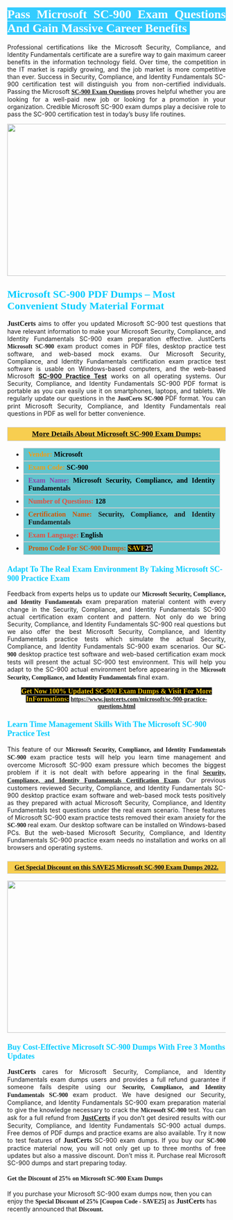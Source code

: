 <h1 style="text-align: justify;"><span style="color:#ffffff;"><span style="font-family:Georgia,serif;"><strong><span style="background-color:#33ccff;">Pass Microsoft SC-900 Exam Questions And Gain Massive Career Benefits </span></strong></span></span></h1>

<p style="text-align: justify;">Professional certifications like the Microsoft Security, Compliance, and Identity Fundamentals certificate are a surefire way to gain maximum career benefits in the information technology field. Over time, the competition in the IT market is rapidly growing, and the job market is more competitive than ever. Success in Security, Compliance, and Identity Fundamentals SC-900 certification test will distinguish you from non-certified individuals. Passing the Microsoft <span style="font-family:Georgia,serif;"><a href="https://www.justcerts.com/microsoft/sc-900-practice-questions.html"><strong>SC-900 Exam Questions</strong></a></span> proves helpful whether you are looking for a well-paid new job or looking for a promotion in your organization. Credible Microsoft SC-900 exam dumps play a decisive role to pass the SC-900 certification test in today’s busy life routines.</p>

<p style="text-align: center;"><a href="https://www.justcerts.com/microsoft/sc-900-practice-questions.html"><img alt="" src="https://i.imgur.com/sRlK3Fm.jpg" style="width: 730px; height: 350px;" /></a></p>

<h2 style="margin-right:0in; margin-left:0in"><span style="color:#00ccff;"><span style="font-family:Georgia,serif;"><strong><span style="font-size:18pt">Microsoft SC-900 PDF Dumps – Most Convenient Study Material Format</span></strong></span></span></h2>

<p style="text-align: justify;"><span style="font-size:16px;"><span style="font-family:Georgia,serif;"><strong>JustCerts</strong></span></span> aims to offer you updated Microsoft SC-900 test questions that have relevant information to make your Microsoft Security, Compliance, and Identity Fundamentals SC-900 exam preparation effective. JustCerts <span style="font-family:Georgia,serif;"><strong>Microsoft SC-900</strong></span> exam product comes in PDF files, desktop practice test software, and web-based mock exams. Our Microsoft Security, Compliance, and Identity Fundamentals certification exam practice test software is usable on Windows-based computers, and the web-based Microsoft <a href="https://www.justcerts.com/microsoft/sc-900-practice-questions.html"><strong>SC-900 Practice Test</strong></a> works on all operating systems. Our Security, Compliance, and Identity Fundamentals SC-900 PDF format is portable as you can easily use it on smartphones, laptops, and tablets. We regularly update our questions in the <span style="font-family:Georgia,serif;"><strong>JustCerts SC-900 </strong></span> PDF format. You can print Microsoft Security, Compliance, and Identity Fundamentals real questions in PDF as well for better convenience.</p>

<h3 style="background: #f7ce50; border: 1px solid rgb(204, 204, 204); padding: 5px 10px; text-align: center;"><span style="font-family:Georgia,serif;"><u><u><span style="color:#000000;"><span style="font-size:11pt"><span style="line-height:normal"><b><span style="font-size:13.0pt"><span cambria="">More Details About Microsoft SC-900 Exam Dumps:</span></span></b></span></span></span></u></u></span></h3>

<ul>
	<li style="margin:0cm 10pt">
	<div style="background:#61c4cd; border: 1px solid rgb(204, 204, 204); padding: 5px 10px; text-align: justify;"><span style="font-family:Georgia,serif;"><span style="font-size:11pt"><span style="line-height:normal"><b><span style="font-size:12.0pt"><span new="" roman="" times=""><span style="color:#f39c12;">Vendor:</span> <span style="color:#000000;">Microsoft</span></span></span></b></span></span></span></div>
	</li>
	<li style="margin:0cm 10pt">
	<div style="background: #61c4cd; border: 1px solid rgb(204, 204, 204); padding: 5px 10px; text-align: justify;"><span style="font-family:Georgia,serif;"><span style="font-size:11pt"><span style="line-height:normal"><b><span style="font-size:12.0pt"><span new="" roman="" times=""><span style="color:#f39c12;">Exam Code:</span> <span style="color:#000000;">SC-900</span></span></span></b></span></span></span></div>
	</li>
	<li style="margin:0cm 10pt">
	<div style="background: #61c4cd; border: 1px solid rgb(204, 204, 204); padding: 5px 10px; text-align: justify;"><span style="font-family:Georgia,serif;"><span style="font-size:11pt"><span style="line-height:normal"><b><span style="font-size:12.0pt"><span new="" roman="" times=""><span style="color:#8e44ad;">Exam Name:</span> <span style="color:#000000;">Microsoft Security, Compliance, and Identity Fundamentals</span></span></span></b></span></span></span></div>
	</li>
	<li style="margin:0cm 10pt">
	<div style="background: #61c4cd; border: 1px solid rgb(204, 204, 204); padding: 5px 10px;"><span style="font-family:Georgia,serif;"><span style="font-size:11pt"><span style="line-height:normal"><b><span style="font-size:12.0pt"><span new="" roman="" times=""><span style="color:#e74c3c;">Number of Questions:</span><span style="color:#000000;"><span style="color:#f1c40f;"> </span>128</span></span></span></b></span></span></span></div>
	</li>
	<li style="margin:0cm 10pt">
	<div style="background: #61c4cd; border: 1px solid rgb(204, 204, 204); padding: 5px 10px; text-align: justify;"><span style="font-family:Georgia,serif;"><span style="font-size:11pt"><span style="line-height:normal"><b><span style="font-size:12.0pt"><span new="" roman="" times=""><span style="color:#d35400;">Certification Name:</span> Security, Compliance, and Identity Fundamentals</span></span></b></span></span></span></div>
	</li>
	<li style="margin:0cm 10pt">
	<div style="background: #61c4cd; border: 1px solid rgb(204, 204, 204); padding: 5px 10px; text-align: justify;"><span style="font-family:Georgia,serif;"><span style="font-size:11pt"><span style="line-height:normal"><b><span style="font-size:12.0pt"><span new="" roman="" times=""><span style="color:#e74c3c;">Exam Language:</span> <span style="color:#000000;">English</span></span></span></b></span></span></span></div>
	</li>
	<li style="margin:0cm 10pt">
	<div style="background: #61c4cd; border: 1px solid rgb(204, 204, 204); padding: 5px 10px;"><span style="font-family:Georgia,serif;"><span style="font-size:11pt"><span style="line-height:normal"><b><span style="font-size:12.0pt"><span new="" roman="" times=""><span style="color:#d35400;">Promo Code For SC-900 Dumps:</span><span style="color:#f1c40f;"> <span style="background-color:#000000;">SAVE</span></span><span style="color:#ffffff;"><span style="background-color:#000000;">25</span></span></span></span></b></span></span></span></div>
	</li>
</ul>

<h3 style="margin-right:0in; margin-left:0in"><span style="color:#00ccff;"><span style="font-family:Georgia,serif;"><strong><span style="font-size:13.5pt">Adapt To The Real Exam Environment By Taking Microsoft SC-900 Practice Exam</span></strong></span></span></h3>

<p style="text-align: justify;">Feedback from experts helps us to update our <span style="font-family:Georgia,serif;"><strong>Microsoft Security, Compliance, and Identity Fundamentals</strong></span> exam preparation material content with every change in the Security, Compliance, and Identity Fundamentals SC-900 actual certification exam content and pattern. Not only do we bring Security, Compliance, and Identity Fundamentals SC-900 real questions but we also offer the best Microsoft Security, Compliance, and Identity Fundamentals practice tests which simulate the actual Security, Compliance, and Identity Fundamentals SC-900 exam scenarios. Our <span style="font-family:Georgia,serif;"><strong> SC-900</strong></span> desktop practice test software and web-based certification exam mock tests will present the actual SC-900 test environment. This will help you adapt to the SC-900 actual environment before appearing in the <span style="font-family:Georgia,serif;"><strong>Microsoft Security, Compliance, and Identity Fundamentals</strong></span> final exam.</p>

<p style="text-align: center;"><span style="font-family:Georgia,serif;"><strong><span style="font-size:16px;"><span style="color:#f1c40f;"><span style="background-color:#000000;">Get Now 100% Updated SC-900 Exam Dumps & Visit For More InFormations:</span></span></span> <a href="https://www.justcerts.com/microsoft/sc-900-practice-questions.html">https://www.justcerts.com/microsoft/sc-900-practice-questions.html</a></strong></span></p>

<h3 style="margin-right:0in; margin-left:0in"><span style="color:#00ccff;"><span style="font-family:Georgia,serif;"><strong><span style="font-size:13.5pt">Learn Time Management Skills With The Microsoft SC-900 Practice Test</span></strong></span></span></h3>

<p style="text-align: justify;">This feature of our <span style="font-family:Georgia,serif;"><strong>Microsoft Security, Compliance, and Identity Fundamentals SC-900</strong></span> exam practice tests will help you learn time management and overcome Microsoft SC-900 exam pressure which becomes the biggest problem if it is not dealt with before appearing in the final <span style="font-family:Georgia,serif;"><a href="https://www.justcerts.com/microsoft/security-compliance-and-identity-fundamentals-certification-exams.html"><strong>Security, Compliance, and Identity Fundamentals Certification Exam</strong></a></span>. Our previous customers reviewed Security, Compliance, and Identity Fundamentals SC-900 desktop practice exam software and web-based mock tests positively as they prepared with actual Microsoft Security, Compliance, and Identity Fundamentals test questions under the real exam scenario. These features of Microsoft SC-900 exam practice tests removed their exam anxiety for the <span style="font-family:Georgia,serif;"><strong>SC-900 </strong></span> real exam. Our desktop software can be installed on Windows-based PCs. But the web-based Microsoft Security, Compliance, and Identity Fundamentals SC-900 practice exam needs no installation and works on all browsers and operating systems.</p>

<h3 style="background: rgb(247, 206, 80); border: 1px solid rgb(204, 204, 204); padding: 5px 10px; text-align: center;"><span style="font-family:Georgia,serif;"><u><span style="color:#000000;"><span style="font-size:11pt;"><span style="line-height:normal;"><b><span cambria="">Get Special Discount on this SAVE25 Microsoft SC-900 Exam Dumps 2022.</span></b></span></span></span></u></span></h3>

<p style="text-align: center;"><a href="https://www.justcerts.com/microsoft/sc-900-practice-questions.html"><img alt="" src="https://i.imgur.com/c4rEU3j.jpg" style="width: 700px; height: 350px;" /></a></p>

<h3 style="margin-right:0in; margin-left:0in"><span style="color:#00ccff;"><span style="font-family:Georgia,serif;"><strong><span style="font-size:13.5pt">Buy Cost-Effective Microsoft SC-900 Dumps With Free 3 Months Updates</span></strong></span></span></h3>

<p style="text-align: justify;"><span style="font-size:16px;"><span style="font-family:Georgia,serif;"><strong>JustCerts</strong></span></span> cares for Microsoft Security, Compliance, and Identity Fundamentals exam dumps users and provides a full refund guarantee if someone fails despite using our <span style="font-family:Georgia,serif;"><strong>Security, Compliance, and Identity Fundamentals SC-900</strong></span> exam product. We have designed our Security, Compliance, and Identity Fundamentals SC-900 exam preparation material to give the knowledge necessary to crack the <span style="font-family:Georgia,serif;"><strong>Microsoft SC-900</strong></span> test. You can ask for a full refund from <a href="https://www.justcerts.com/"><span style="font-size:16px;"><span style="font-family:Georgia,serif;"><strong>JustCerts</strong></span></span></a> if you don’t get desired results with our Security, Compliance, and Identity Fundamentals SC-900 actual dumps. Free demos of PDF dumps and practice exams are also available. Try it now to test features of <span style="font-size:16px;"><span style="font-family:Georgia,serif;"><strong>JustCerts</strong></span></span> SC-900 exam dumps. If you buy our <span style="font-family:Georgia,serif;"><strong> SC-900</strong></span> practice material now, you will not only get up to three months of free updates but also a massive discount. Don’t miss it. Purchase real Microsoft SC-900 dumps and start preparing today.</p>

<h4><span style="font-family:Georgia,serif;"><strong>Get the Discount of 25% on Microsoft SC-900 Exam Dumps</strong></span></h4>

<p>If you purchase your Microsoft SC-900 exam dumps now, then you can enjoy the <span style="font-size:14px;"><span style="font-family:Georgia,serif;"><strong>Special Discount of 25% [Coupon Code - SAVE25]</strong></span></span> as <span style="font-size:16px;"><span style="font-family:Georgia,serif;"><strong>JustCerts</strong></span></span> has recently announced that <span style="font-size:14px;"><span style="font-family:Georgia,serif;"><strong>Discount.</strong></span></span></p>
